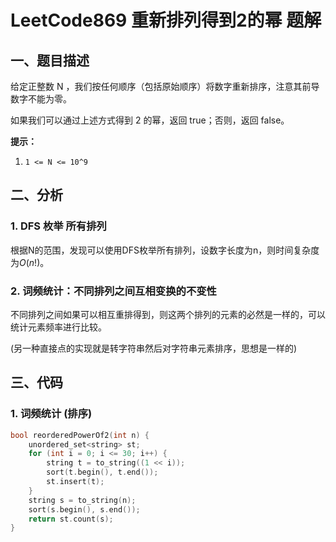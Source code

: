 # LeetCode869 重新排列得到2的幂 题解

## 一、题目描述

给定正整数 N ，我们按任何顺序（包括原始顺序）将数字重新排序，注意其前导数字不能为零。

如果我们可以通过上述方式得到 2 的幂，返回 true；否则，返回 false。

**提示：**

1. `1 <= N <= 10^9`



## 二、分析

### 1. DFS 枚举 所有排列

根据N的范围，发现可以使用DFS枚举所有排列，设数字长度为n，则时间复杂度为$O(n!)$。



### 2. 词频统计：不同排列之间互相变换的不变性

不同排列之间如果可以相互重排得到，则这两个排列的元素的必然是一样的，可以统计元素频率进行比较。

(另一种直接点的实现就是转字符串然后对字符串元素排序，思想是一样的)



## 三、代码

### 1. 词频统计 (排序)

```c++
bool reorderedPowerOf2(int n) {
    unordered_set<string> st;
    for (int i = 0; i <= 30; i++) {
        string t = to_string((1 << i));
        sort(t.begin(), t.end());
        st.insert(t);
    }
    string s = to_string(n);
    sort(s.begin(), s.end());
    return st.count(s);
}
```






